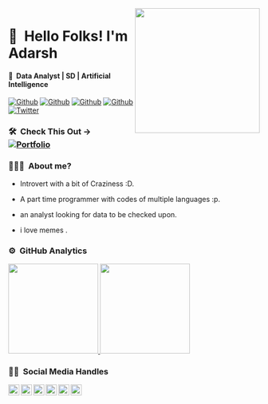 <img align="right" width="250" height="250" src="https://media.giphy.com/media/XcSiy24LgsVUc8FiCM/giphy.gif">


# 👋 &nbsp;Hello Folks! I'm Adarsh

#### 🌱 &nbsp;Data Analyst | SD | Artificial Intelligence

[![Github](https://img.shields.io/github/followers/adarshsingh1809?style=social)](https://github.com/adarshsingh1809)
[![Github](https://img.shields.io/github/last-commit/adarshsingh1809/adarshsingh1809)](https://github.com/adarshsingh1809/adarshsingh1809)
[![Github](https://img.shields.io/github/stars/adarshsingh1809/adarshsingh1809?style=social)](https://github.com/adarshsingh1809/adarshsingh1809)
[![Github](https://img.shields.io/github/watchers/adarshsingh1809/adarshsingh1809?style=social)](https://github.com/adarshsingh1809/adarshsingh1809)
[![Twitter](https://img.shields.io/twitter/url?style=social&url=https%3A%2F%2Ftwitter.com%2Fdamiarc_dev)](https://twitter.com/AdarshSingh1809/)

### 🛠 &nbsp;Check This Out -> [![Portfolio](https://img.shields.io/static/v1?label=Portfolio&message=Github&color=<COLOR>)](http://adarshsingh1809.github.io/)

### 👨🏻‍💻 &nbsp;About me?

- Introvert with a bit of Craziness :D.

- A part time programmer with codes of multiple languages :p.

- an analyst looking for data to be checked upon.

- i love memes .

### ⚙️ &nbsp;GitHub Analytics


<a href="https://github.com/adarshsingh1809">
  <img height="180em" src="https://github-readme-stats-eight-theta.vercel.app/api?username=adarshsingh1809&show_icons=true&theme=vue-dark&include_all_commits=true&count_private=true" />
  <img height="180em" src="https://github-readme-stats-eight-theta.vercel.app/api/top-langs/?username=adarshsingh1809&layout=compact&exclude_lang=java+r&theme=vue-dark" />
</a>


### 🤝🏻 &nbsp;Social Media Handles

<a href="https://twitter.com/AdarshSingh1809/">
  <img align="left" alt="damianrincondrc" width="22px" src="https://img.icons8.com/fluent/48/000000/twitter.png"/>
</a>
<a href="https://www.linkedin.com/in/adarsh-singh-0647b0148/">
  <img align="left" alt="Linkdein" width="22px" src="https://cdn.jsdelivr.net/npm/simple-icons@v3/icons/linkedin.svg" />
</a>

<a href="https://www.instagram.com/adarsh.singh18/">
  <img align="left" alt="Instagram" width="22px" src="https://img.icons8.com/nolan/64/instagram-new.png"/>
</a>
<a href="mailto:adarshkr.singh789@gmail.com">
  <img align="left" alt="Gmail" width="22px" src="https://img.icons8.com/fluent/48/000000/gmail.png"/>
</a>
<a href="https://www.facebook.com/profile.php?id=100006200019246">
  <img align="left" alt="Facebook" width="22px" src="https://img.icons8.com/android/24/000000/facebook.png"/>
</a>

<a href="https://www.youtube.com/channel/UCTh7YprENIibVkB2GIDed8A?view_as=subscriber">
  <img align="left" alt="Youtube" width="22px" src="https://img.icons8.com/fluent/48/000000/youtube-play.png"/>
</a>

